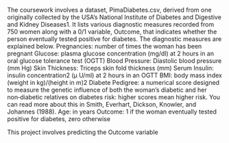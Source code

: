 The coursework involves a dataset, PimaDiabetes.csv, derived from one originally collected by
the USA’s National Institute of Diabetes and Digestive and Kidney Diseases1. It lists various diagnostic
measures recorded from 750 women along with a 0/1 variable, Outcome, that indicates whether
the person eventually tested positive for diabetes. The diagnostic measures are explained below.
Pregnancies: number of times the woman has been pregnant
Glucose: plasma glucose concentration (mg/dl) at 2 hours in an oral glucose tolerance test (OGTT)
Blood Pressure: Diastolic blood pressure (mm Hg)
Skin Thickness: Triceps skin fold thickness (mm)
Serum Insulin: insulin concentration2 (μ U/ml) at 2 hours in an OGTT
BMI: body mass index (weight in kg)/(height in m)2
Diabete Pedigree: a numerical score designed to measure the genetic influence of both the woman’s
diabetic and her non‑diabetic relatives on diabetes risk: higher scores mean higher risk. You
can read more about this in Smith, Everhart, Dickson, Knowler, and Johannes (1988).
Age: in years
Outcome: 1 if the woman eventually tested positive for diabetes, zero otherwise

This project involves predicting the Outcome variable
